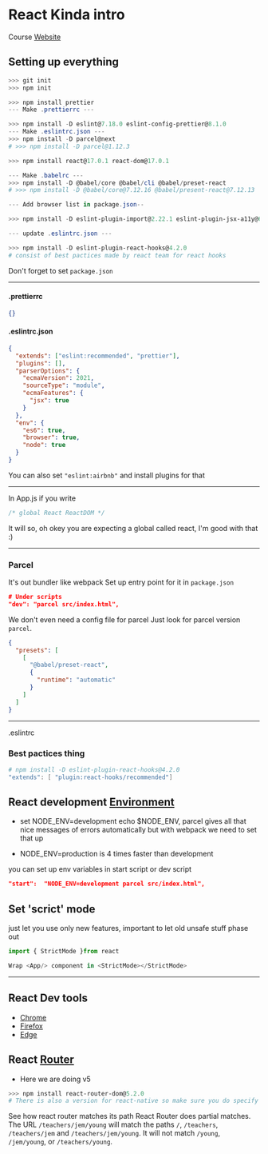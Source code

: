 # React Kinda intro

Course [Website](https://btholt.github.io/complete-intro-to-react-v6/)

## Setting up everything

```powershell
>>> git init
>>> npm init

>>> npm install prettier
--- Make .prettierrc ---

>>> npm install -D eslint@7.18.0 eslint-config-prettier@8.1.0
--- Make .eslintrc.json ---
>>> npm install -D parcel@next
# >>> npm install -D parcel@1.12.3

>>> npm install react@17.0.1 react-dom@17.0.1

--- Make .babelrc ---
>>> npm install -D @babel/core @babel/cli @babel/preset-react
# >>> npm install -D @babel/core@7.12.16 @babel/present-react@7.12.13

--- Add browser list in package.json--

>>> npm install -D eslint-plugin-import@2.22.1 eslint-plugin-jsx-a11y@6.4.1 eslint-plugin-react@7.22.0

--- update .eslintrc.json ---

>>> npm install -D eslint-plugin-react-hooks@4.2.0
# consist of best pactices made by react team for react hooks
```

Don't forget to set `package.json`

---

#### .prettierrc

```json
{}
```

#### .eslintrc.json

```json
{
  "extends": ["eslint:recommended", "prettier"],
  "plugins": [],
  "parserOptions": {
    "ecmaVersion": 2021,
    "sourceType": "module",
    "ecmaFeatures": {
      "jsx": true
    }
  },
  "env": {
    "es6": true,
    "browser": true,
    "node": true
  }
}
```

You can also set `"eslint:airbnb"` and install plugins for that

---

In App.js if you write

```javascript
/* global React ReactDOM */
```

It will so, oh okey you are expecting a global called react, I'm good with that :)

---

### Parcel

It's out bundler like webpack
Set up entry point for it in `package.json`

```json
# Under scripts
"dev": "parcel src/index.html",
```

We don't even need a config file for parcel
Just look for parcel version `parcel`.

```json
{
  "presets": [
    [
      "@babel/preset-react",
      {
        "runtime": "automatic"
      }
    ]
  ]
}
```

---

.eslintrc

### Best pactices thing

```powershell
# npm install -D eslint-plugin-react-hooks@4.2.0
"extends": [ "plugin:react-hooks/recommended"]
```

## React development [Environment](https://btholt.github.io/complete-intro-to-react-v6/react-dev-tools)

- set NODE_ENV=development echo $NODE_ENV,
  parcel gives all that nice messages of errors automatically but with webpack we need to set that up

- NODE_ENV=production is 4 times faster than development

you can set up env variables in start script or dev script

```json
"start":  "NODE_ENV=development parcel src/index.html",
```

## Set 'scrict' mode

just let you use only new features, important to let old unsafe stuff phase out

```jsx
import { StrictMode }from react

Wrap <App/> component in <StrictMode></StrictMode>
```

---

## React Dev tools

- [Chrome](https://chrome.google.com/webstore/detail/react-developer-tools/fmkadmapgofadopljbjfkapdkoienihi?hl=en)
- [Firefox](https://addons.mozilla.org/en-US/firefox/addon/react-devtools/)
- [Edge](https://microsoftedge.microsoft.com/addons/detail/react-developer-tools/gpphkfbcpidddadnkolkpfckpihlkkil)

## React [Router](https://btholt.github.io/complete-intro-to-react-v6/react-router)

- Here we are doing v5

```powershell
>>> npm install react-router-dom@5.2.0
# There is also a version for react-native so make sure you do specify -dom
```

See how react router matches its path
React Router does partial matches. The URL `/teachers/jem/young` will match the paths `/`, `/teachers`, `/teachers/jem` and `/teachers/jem/young`. It will not match `/young`, `/jem/young`, or `/teachers/young`.
